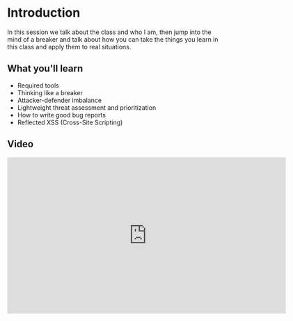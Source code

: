 Introduction
============

In this session we talk about the class and who I am, then jump into the mind of a breaker and talk about how you can take the things you learn in this class and apply them to real situations.

What you'll learn
-----------------

- Required tools
- Thinking like a breaker
- Attacker-defender imbalance
- Lightweight threat assessment and prioritization
- How to write good bug reports
- Reflected XSS (Cross-Site Scripting)

Video
-----

<iframe id="ytplayer" type="text/html" width="640" height="360" src="https://www.youtube.com/embed/zPYfT9azdK8?autoplay=0&origin=https://hacker101.com" frameborder="0"></iframe>
